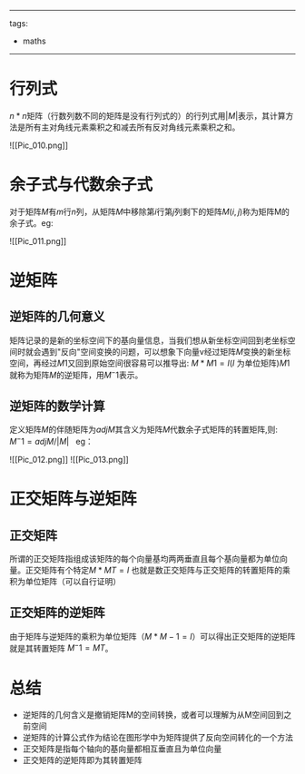 
---
tags:
  - maths
---

# 行列式

$n*n$矩阵（行数列数不同的矩阵是没有行列式的）的行列式用$|M|$表示，其计算方法是所有主对角线元素乘积之和减去所有反对角线元素乘积之和。

![[Pic_010.png]]

# 余子式与代数余子式

对于矩阵$M$有$m$行$n$列，从矩阵$M$中移除第$i$行第$j$列剩下的矩阵$M(i,j)$称为矩阵M的余子式。eg:

![[Pic_011.png]]

# 逆矩阵

## 逆矩阵的几何意义

矩阵记录的是新的坐标空间下的基向量信息，当我们想从新坐标空间回到老坐标空间时就会遇到"反向"空间变换的问题，可以想象下向量v经过矩阵$M$变换的新坐标空间，再经过$M1$又回到原始空间很容易可以推导出: $M*M1 = I$($I$ 为单位矩阵)$M1$就称为矩阵$M$的逆矩阵，用$M^-1$表示。

## 逆矩阵的数学计算

定义矩阵$M$的伴随矩阵为$adjM$其含义为矩阵$M$代数余子式矩阵的转置矩阵,则: $M^-1 = adjM/|M|$   eg：

![[Pic_012.png]]
![[Pic_013.png]]

# 正交矩阵与逆矩阵

## 正交矩阵

所谓的正交矩阵指组成该矩阵的每个向量基均两两垂直且每个基向量都为单位向量。正交矩阵有个特定$M*MT = I$ 也就是数正交矩阵与正交矩阵的转置矩阵的乘积为单位矩阵（可以自行证明）

## 正交矩阵的逆矩阵

由于矩阵与逆矩阵的乘积为单位矩阵（$M*M-1 = I$）可以得出正交矩阵的逆矩阵就是其转置矩阵 $M^-1 = MT$。

# 总结

- 逆矩阵的几何含义是撤销矩阵M的空间转换，或者可以理解为从M空间回到之前空间
- 逆矩阵的计算公式作为结论在图形学中为矩阵提供了反向空间转化的一个方法
- 正交矩阵是指每个轴向的基向量都相互垂直且为单位向量
- 正交矩阵的逆矩阵即为其转置矩阵